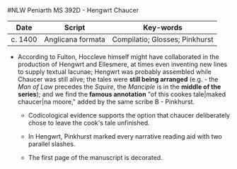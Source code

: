 #NLW Peniarth MS 392D - Hengwrt Chaucer

|Date|Script|Key-words|
|:---:|:---:|:---:|
|c. 1400|Anglicana formata|Compilatio; Glosses; Pinkhurst|

- According to Fulton, Hoccleve himself might have collaborated in the production of Hengwrt and Ellesmere, at times even inventing new lines to supply textual lacunae; Hengwrt was probably assembled while Chaucer was still alive; the tales were __still being arranged__ (e.g. - the _Man of Law_ precedes the _Squire_, the _Manciple_ is in the __middle of the series__); and we find the __famous annotation__ "of this cookes tale|maked chaucer|na moore," added by the same scribe B - Pinkhurst.

	- Codicological evidence supports the option that chaucer deliberately chose to leave the cook's tale unfinished.

	- In Hengwrt, Pinkhurst marked every narrative reading aid with two parallel slashes.

	- The first page of the manuscript is decorated.
